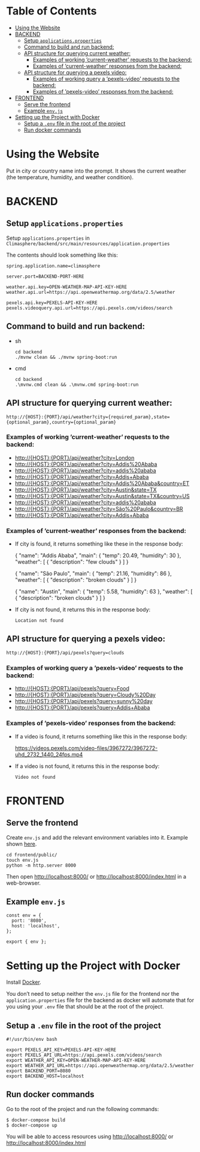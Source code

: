
# Table of Contents

-   [Using the Website](#website-usage)
-   [BACKEND](#backend)
    -   [Setup `applications.properties`](#setup-application-dot-properties)
    -   [Command to build and run backend:](#build-and-run-backend)
    -   [API structure for querying current weather:](#query-current-weather)
        -   [Examples of working &rsquo;current-weather&rsquo; requests to the backend:](#working-weather-requests-backend)
        -   [Examples of &rsquo;current-weather&rsquo; responses from the backend:](#weather-responses-from-backend)
    -   [API structure for querying a pexels video:](#query-pexels-video)
        -   [Examples of working query a &rsquo;pexels-video&rsquo; requests to the backend:](#pexels-video-requests-backend)
        -   [Examples of &rsquo;pexels-video&rsquo; responses from the backend:](#pexels-video-responses-from-backend)
-   [FRONTEND](#frontend)
    -   [Serve the frontend](#serve-frontend)
    -   [Example `env.js`](#example-env-js)
-   [Setting up the Project with Docker](#setup-docker)
    -   [Setup a `.env` file in the root of the project](#setup-root-env-file)
    -   [Run docker commands](#run-docker)



<a id="website-usage"></a>

# Using the Website

Put in city or country name into the prompt. It shows the current weather (the
temperature, humidity, and weather condition).


<a id="backend"></a>

# BACKEND


<a id="setup-application-dot-properties"></a>

## Setup `applications.properties`

Setup `applications.properties` in `Climasphere/backend/src/main/resources/application.properties`

The contents should look something like this:

    spring.application.name=climasphere
    
    server.port=BACKEND-PORT-HERE
    
    weather.api.key=OPEN-WEATHER-MAP-API-KEY-HERE
    weather.api.url=https://api.openweathermap.org/data/2.5/weather
    
    pexels.api.key=PEXELS-API-KEY-HERE
    pexels.videoquery.api.url=https://api.pexels.com/videos/search


<a id="build-and-run-backend"></a>

## Command to build and run backend:

-   sh
    
        cd backend
        ./mvnw clean && ./mvnw spring-boot:run
-   cmd
    
        cd backend
        .\mvnw.cmd clean && .\mvnw.cmd spring-boot:run


<a id="query-current-weather"></a>

## API structure for querying current weather:

    http://{HOST}:{PORT}/api/weather?city={required_param},state={optional_param},country={optional_param}


<a id="working-weather-requests-backend"></a>

### Examples of working &rsquo;current-weather&rsquo; requests to the backend:

-   <http://{HOST}:{PORT}/api/weather?city=London>
-   <http://{HOST}:{PORT}/api/weather?city=Addis%20Ababa>
-   <http://{HOST}:{PORT}/api/weather?city=addis%20ababa>
-   <http://{HOST}:{PORT}/api/weather?city=Addis+Ababa>
-   <http://{HOST}:{PORT}/api/weather?city=Addis%20Ababa&country=ET>
-   <http://{HOST}:{PORT}/api/weather?city=Austin&state=TX>
-   <http://{HOST}:{PORT}/api/weather?city=Austin&state=TX&country=US>
-   <http://{HOST}:{PORT}/api/weather?city=addis%20ababa>
-   <http://{HOST}:{PORT}/api/weather?city=São%20Paulo&country=BR>
-   <http://{HOST}:{PORT}/api/weather?city=Addis+Ababa>


<a id="weather-responses-from-backend"></a>

### Examples of &rsquo;current-weather&rsquo; responses from the backend:

-   If city is found, it returns something like these in the response body:

    {
      "name": "Addis Ababa",
      "main": {
        "temp": 20.49,
        "humidity": 30
      },
      "weather": [
        {
          "description": "few clouds"
        }
      ]
    }

    {
      "name": "São Paulo",
      "main": {
        "temp": 21.16,
        "humidity": 86
      },
      "weather": [
        {
          "description": "broken clouds"
        }
      ]
    }

    {
      "name": "Austin",
      "main": {
        "temp": 5.58,
        "humidity": 63
      },
      "weather": [
        {
          "description": "broken clouds"
        }
      ]
    }

-   If city is not found, it returns this in the response body:
    
        Location not found


<a id="query-pexels-video"></a>

## API structure for querying a pexels video:

    http://{HOST}:{PORT}/api/pexels?query=clouds


<a id="pexels-video-requests-backend"></a>

### Examples of working query a &rsquo;pexels-video&rsquo; requests to the backend:

-   <http://{HOST}:{PORT}/api/pexels?query=Food>
-   <http://{HOST}:{PORT}/api/pexels?query=Cloudy%20Day>
-   <http://{HOST}:{PORT}/api/pexels?query=sunny%20day>
-   <http://{HOST}:{PORT}/api/pexels?query=Addis+Ababa>


<a id="pexels-video-responses-from-backend"></a>

### Examples of &rsquo;pexels-video&rsquo; responses from the backend:

-   If a video is found, it returns something like this in the response body:

    https://videos.pexels.com/video-files/3967272/3967272-uhd_2732_1440_24fps.mp4

-   If a video is not found, it returns this in the response body:
    
        Video not found


<a id="frontend"></a>

# FRONTEND


<a id="serve-frontend"></a>

## Serve the frontend

Create `env.js` and add the relevant environment variables into it. Example shown [here](#example-env-js).

    cd frontend/public/
    touch env.js
    python -m http.server 8000

Then open <http://localhost:8000/> or <http://localhost:8000/index.html> in a
web-browser.


<a id="example-env-js"></a>

## Example `env.js`

    const env = {
      port: '8080',
      host: 'localhost',
    };
    
    export { env };


<a id="setup-docker"></a>

# Setting up the Project with Docker

Install [Docker](https://www.docker.com/).

You don&rsquo;t need to setup neither the `env.js` file for the frontend nor the
`application.properties` file for the backend as docker will automate that for you
using your `.env` file that should be at the root of the project.


<a id="setup-root-env-file"></a>

## Setup a `.env` file in the root of the project

    #!/usr/bin/env bash
    
    export PEXELS_API_KEY=PEXELS-API-KEY-HERE
    export PEXELS_API_URL=https://api.pexels.com/videos/search
    export WEATHER_API_KEY=OPEN-WEATHER-MAP-API-KEY-HERE
    export WEATHER_API_URL=https://api.openweathermap.org/data/2.5/weather
    export BACKEND_PORT=8080
    export BACKEND_HOST=localhost


<a id="run-docker"></a>

## Run docker commands

Go to the root of the project and run the following commands:

    $ docker-compose build
    $ docker-compose up

You will be able to access resources using <http://localhost:8000/> or
<http://localhost:8000/index.html>

